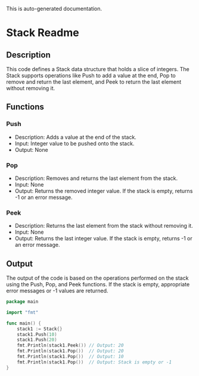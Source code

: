 This is auto-generated documentation. 
# Stack Readme

## Description
This code defines a Stack data structure that holds a slice of integers. The Stack supports operations like Push to add a value at the end, Pop to remove and return the last element, and Peek to return the last element without removing it.

## Functions
### Push
- Description: Adds a value at the end of the stack.
- Input: Integer value to be pushed onto the stack.
- Output: None

### Pop
- Description: Removes and returns the last element from the stack.
- Input: None
- Output: Returns the removed integer value. If the stack is empty, returns -1 or an error message.

### Peek
- Description: Returns the last element from the stack without removing it.
- Input: None
- Output: Returns the last integer value. If the stack is empty, returns -1 or an error message.

## Output
The output of the code is based on the operations performed on the stack using the Push, Pop, and Peek functions. If the stack is empty, appropriate error messages or -1 values are returned.

```go
package main

import "fmt"

func main() {
	stack1 := Stack{}
	stack1.Push(10)
	stack1.Push(20)
	fmt.Println(stack1.Peek()) // Output: 20
	fmt.Println(stack1.Pop())  // Output: 20
	fmt.Println(stack1.Pop())  // Output: 10
	fmt.Println(stack1.Pop())  // Output: Stack is empty or -1
}
```